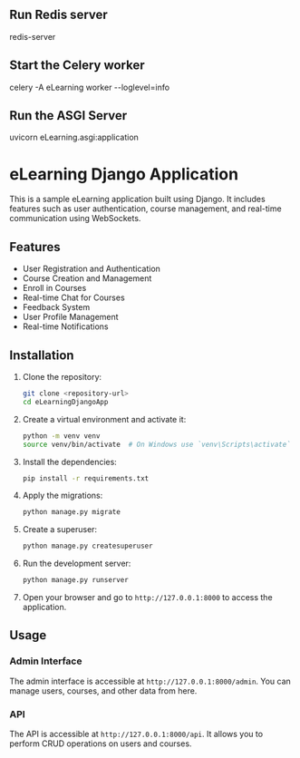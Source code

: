 
## Run Redis server
redis-server

## Start the Celery worker
celery -A eLearning worker --loglevel=info


## Run the ASGI Server ##

uvicorn eLearning.asgi:application



# eLearning Django Application

This is a sample eLearning application built using Django. It includes features such as user authentication, course management, and real-time communication using WebSockets.

## Features

- User Registration and Authentication
- Course Creation and Management
- Enroll in Courses
- Real-time Chat for Courses
- Feedback System
- User Profile Management
- Real-time Notifications

## Installation

1. Clone the repository:
    ```bash
    git clone <repository-url>
    cd eLearningDjangoApp
    ```

2. Create a virtual environment and activate it:
    ```bash
    python -m venv venv
    source venv/bin/activate  # On Windows use `venv\Scripts\activate`
    ```

3. Install the dependencies:
    ```bash
    pip install -r requirements.txt
    ```

4. Apply the migrations:
    ```bash
    python manage.py migrate
    ```

5. Create a superuser:
    ```bash
    python manage.py createsuperuser
    ```

6. Run the development server:
    ```bash
    python manage.py runserver
    ```

7. Open your browser and go to `http://127.0.0.1:8000` to access the application.

## Usage

### Admin Interface

The admin interface is accessible at `http://127.0.0.1:8000/admin`. You can manage users, courses, and other data from here.

### API

The API is accessible at `http://127.0.0.1:8000/api`. It allows you to perform CRUD operations on users and courses.

